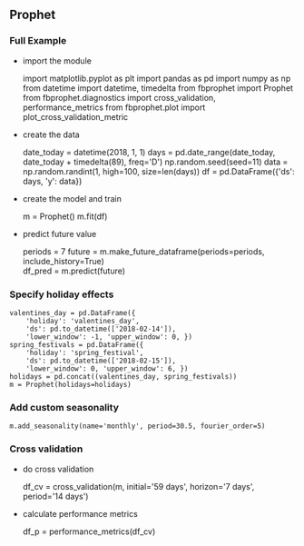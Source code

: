 ## Prophet

### Full Example
* import the module


    import matplotlib.pyplot as plt
    import pandas as pd
    import numpy as np
    from datetime import datetime, timedelta
    from fbprophet import Prophet
    from fbprophet.diagnostics import cross_validation, performance_metrics
    from fbprophet.plot import plot_cross_validation_metric

* create the data


    date_today = datetime(2018, 1, 1)
    days = pd.date_range(date_today, date_today + timedelta(89), freq='D')
    np.random.seed(seed=11)
    data = np.random.randint(1, high=100, size=len(days))
    df = pd.DataFrame({'ds': days, 'y': data})

* create the model and train


    m = Prophet()
    m.fit(df)

* predict future value 
    
    
    periods = 7
    future = m.make_future_dataframe(periods=periods, include_history=True)        
    df_pred = m.predict(future)

### Specify holiday effects
    
    
    valentines_day = pd.DataFrame({
        'holiday': 'valentines_day',
        'ds': pd.to_datetime(['2018-02-14']),
        'lower_window': -1, 'upper_window': 0, })
    spring_festivals = pd.DataFrame({
        'holiday': 'spring_festival',
        'ds': pd.to_datetime(['2018-02-15']),
        'lower_window': 0, 'upper_window': 6, })
    holidays = pd.concat((valentines_day, spring_festivals))
    m = Prophet(holidays=holidays)
    
### Add custom seasonality
    
    m.add_seasonality(name='monthly', period=30.5, fourier_order=5)
    
### Cross validation
* do cross validation


    df_cv = cross_validation(m, initial='59 days', horizon='7 days',
                             period='14 days')
* calculate performance metrics


    df_p = performance_metrics(df_cv)
